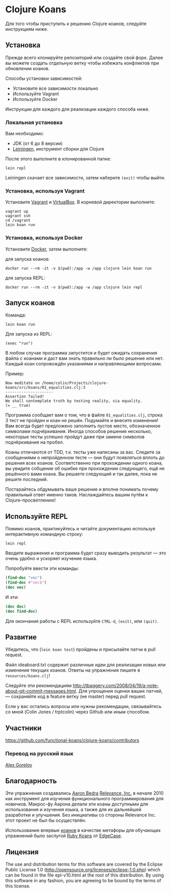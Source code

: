 # Clojure Koans

Для того чтобы приступить к решению Clojure коанов, следуйте инструкциям ниже.


## Установка

Прежде всего клонируйте репозиторий или создайте свой форк. Далее вы можете создать отдельную ветку
чтобы избежать конфликтов при обновлении коанов.

Способы установки зависимостей:

- Установите все зависимости локально
- Используйте Vagrant
- Используйте Docker

Инструкции для каждого для реализации каждого способа ниже.


### Локальная установка

Вам необходимо:

- JDK (от 6 до 8 версии)
- [Leiningen](http://github.com/technomancy/leiningen), инструмент сборки для Clojure

После этого выполните в клонированной папке:

```
lein repl
```

Leiningen скачает все зависимости, затем наберите `(exit)` чтобы выйти.


### Установка, используя Vagrant

Установите [Vagrant](https://www.vagrantup.com/) и
[VirtualBox](https://www.virtualbox.org).
В корневой директории выполните:

```
vagrant up
vagrant ssh
cd /vagrant
lein koan run
```


### Установка, используя Docker

Установите [Docker](https://www.docker.com/), затем выполните:

для запуска коанов:

```
docker run --rm -it -v $(pwd):/app -w /app clojure lein koan run
```

для запуска REPL:

```
docker run --rm -it -v $(pwd):/app -w /app clojure lein repl
```


## Запуск коанов

Команда:

`lein koan run`

Для запуска из REPL:

`(exec "run")`

В любом случае программа запустится и будет ожидать сохранения файла с коанами
и даст вам знать правильно ли было решение или нет.
Каждый коан сопровождён указаниями и направляющими вопросами.

Пример:

    Now meditate on /home/colin/Projects/clojure-koans/src/koans/01_equalities.clj:3
    ---------------------
    Assertion failed!
    We shall contemplate truth by testing reality, via equality.
    (= __ true)

Программа сообщает вам о том, что в файле `01_equalities.clj`, строка 3 тест не пройден
и коан не решён. Подумайте и внесите изменения!
Вам всегда будет предложено заполнить пустое место, обозначенное символами подчёркивания.
Иногда способов решения несколько, некоторые тесты успешно пройдут даже при замене символов подчёркивания
на пробел.

Коаны отличаются от TDD, т.к. тесты уже написаны за вас.
Следите за сообщениями о непройденном тесте — они будут появляться вплоть до решения всех коанов.
Соответственно при прохождении одного коана, вы увидите собщение об ошибке при прохождении следующего,
ещё не решённого вами коана. Вы решаете следующий и так далее, пока не решите последний.

Постарайтесь обдумывать ваше решение и вполне понимать почему правильный ответ именно таков.
Наслаждайтесь вашим путём к Clojure-просветлению!


## Используйте REPL

Помимо коанов, практикуйтесь и читайте документацию используя интерактивную командную строку:

```
lein repl
```

Вводите выражения и программа будет сразу выводить результат — это очень удобно и
ускоряет изучение языка.

Попробуйте ввести эти команды:

```clojure
(find-doc "vec")
(find-doc #"vec$")
(doc vec)
```

И эти:

```clojure
(doc doc)
(doc find-doc)
```

Для окончания работы с REPL используйте `CTRL-d`, `(exit)`, или `(quit)`.


## Развитие

Убедитесь, что (`lein koan test`) пройдены и присылайте патчи в pull request.

Файл ideaboard.txt содержит различные идеи для реализации новых или изменения текущих коанов.
Ответы на упражнения пишите в `resources/koans.clj`!

Следуйте эти рекомендациям 
http://tbaggery.com/2008/04/19/a-note-about-git-commit-messages.html.
Для упрощения оценки ваших патчей, — сохраняйте код в feature ветку (не master) перед pull request.

Если у вас остались вопросы или нужны рекомендации,
связывайтесь со мной (Colin Jones / trptcolin) через Github или иным способом.


## Участники

https://github.com/functional-koans/clojure-koans/contributors


### Перевод на русский язык

[Alex Gorelov](https://github.com/brannx)

## Благодарность

Эти упражнения создавались [Aaron Bedra](http://github.com/abedra) 
[Relevance, Inc.](http://github.com/relevance) в начале 2010 как инструмент
для изучения функционального программирования для новичков.
Макрос-фу Аарона делали эти коаны доступными для использования и изучения языка,
а также для их дальнейшей разработки и улучшения.
Без инициативы со стороны Relevance Inc. этот проект не был бы осуществлён.

Использование впервые [коанов](http://en.wikipedia.org/wiki/koan) в качестве метафоры
для обучающих упражнений было заслугой [Ruby Koans](http://rubykoans.com) от [EdgeCase](http://github.com/edgecase).


## Лицензия

The use and distribution terms for this software are covered by the
Eclipse Public License 1.0 (http://opensource.org/licenses/eclipse-1.0.php)
which can be found in the file epl-v10.html at the root of this distribution.
By using this software in any fashion, you are agreeing to be bound by
the terms of this license.
